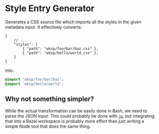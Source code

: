 # Style Entry Generator

Generates a CSS source file which imports all the styles in the given metadata
input. It effectively converts:

```jsonc
{
    // ...
    "styles": [
        { "path": "wksp/foo/bar/baz.css" },
        { "path": "wksp/hello/world.css" },
    ]
}
```

into:

```css
@import 'wksp/foo/bar/baz';
@import 'wksp/hello/world';
```

## Why not something simpler?

While the actual transformation can be easily done in Bash, we need to parse the
JSON input. This could probably be done with
[`jq`](https://stedolan.github.io/jq/), but integrating that into a Bazel
workspace is probably more effort than just writing a simple Node tool that does
the same thing.
